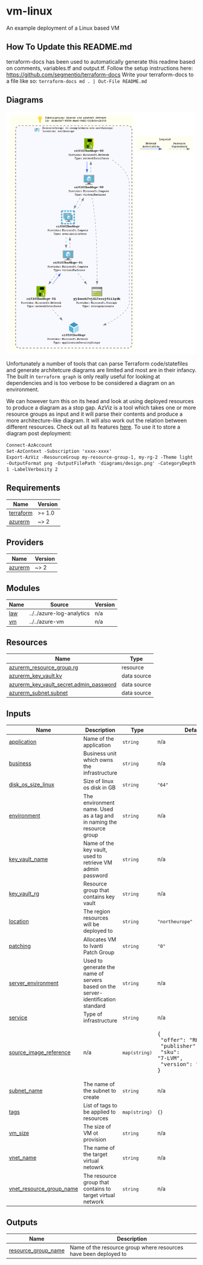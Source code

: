 # vm-linux

An example deployment of a Linux based VM

## How To Update this README.md

terraform-docs has been used to automatically generate this readme based on comments, variables.tf and output.tf.
Follow the setup instructions here: https://github.com/segmentio/terraform-docs
Write your terraform-docs to a file like so: `terraform-docs md . | Out-File README.md`

## Diagrams

![image info](./diagrams/design.png)

Unfortunately a number of tools that can parse Terraform code/statefiles and generate architetcure diagrams are limited and most are in their infancy. The built in `terraform graph` is only really useful for looking at dependencies and is too verbose to be considered a diagram on an environment.

We can however turn this on its head and look at using deployed resources to produce a diagram as a stop gap. AzViz is a tool which takes one or more resource groups as input and it will parse their contents and produce a more architecture-like diagram. It will also work out the relation between different resources. Check out all its features [here](https://github.com/PrateekKumarSingh/AzViz). To use it to store a diagram post deployment:

```pwsh
Connect-AzAccount
Set-AzContext -Subscription 'xxxx-xxxx'
Export-AzViz -ResourceGroup my-resource-group-1, my-rg-2 -Theme light -OutputFormat png -OutputFilePath 'diagrams/design.png' -CategoryDepth 1 -LabelVerbosity 2
```

## Requirements

| Name | Version |
|------|---------|
| <a name="requirement_terraform"></a> [terraform](#requirement\_terraform) | >= 1.0 |
| <a name="requirement_azurerm"></a> [azurerm](#requirement\_azurerm) | ~> 2 |

## Providers

| Name | Version |
|------|---------|
| <a name="provider_azurerm"></a> [azurerm](#provider\_azurerm) | ~> 2 |

## Modules

| Name | Source | Version |
|------|--------|---------|
| <a name="module_law"></a> [law](#module\_law) | ../../azure-log-analytics | n/a |
| <a name="module_vm"></a> [vm](#module\_vm) | ../../azure-vm | n/a |

## Resources

| Name | Type |
|------|------|
| [azurerm_resource_group.rg](https://registry.terraform.io/providers/hashicorp/azurerm/latest/docs/resources/resource_group) | resource |
| [azurerm_key_vault.kv](https://registry.terraform.io/providers/hashicorp/azurerm/latest/docs/data-sources/key_vault) | data source |
| [azurerm_key_vault_secret.admin_password](https://registry.terraform.io/providers/hashicorp/azurerm/latest/docs/data-sources/key_vault_secret) | data source |
| [azurerm_subnet.subnet](https://registry.terraform.io/providers/hashicorp/azurerm/latest/docs/data-sources/subnet) | data source |

## Inputs

| Name | Description | Type | Default | Required |
|------|-------------|------|---------|:--------:|
| <a name="input_application"></a> [application](#input\_application) | Name of the application | `string` | n/a | yes |
| <a name="input_business"></a> [business](#input\_business) | Business unit which owns the infrastructure | `string` | n/a | yes |
| <a name="input_disk_os_size_linux"></a> [disk\_os\_size\_linux](#input\_disk\_os\_size\_linux) | Size of linux os disk in GB | `string` | `"64"` | no |
| <a name="input_environment"></a> [environment](#input\_environment) | The environment name. Used as a tag and in naming the resource group | `string` | n/a | yes |
| <a name="input_key_vault_name"></a> [key\_vault\_name](#input\_key\_vault\_name) | Name of the key vault, used to retrieve VM admin password | `string` | n/a | yes |
| <a name="input_key_vault_rg"></a> [key\_vault\_rg](#input\_key\_vault\_rg) | Resource group that contains key vault | `string` | n/a | yes |
| <a name="input_location"></a> [location](#input\_location) | The region resources will be deployed to | `string` | `"northeurope"` | no |
| <a name="input_patching"></a> [patching](#input\_patching) | Allocates VM to Ivanti Patch Group | `string` | `"0"` | no |
| <a name="input_server_environment"></a> [server\_environment](#input\_server\_environment) | Used to generate the name of servers based on the server-identification standard | `string` | n/a | yes |
| <a name="input_service"></a> [service](#input\_service) | Type of  infrastructure | `string` | n/a | yes |
| <a name="input_source_image_reference"></a> [source\_image\_reference](#input\_source\_image\_reference) | n/a | `map(string)` | <pre>{<br>  "offer": "RHEL",<br>  "publisher": "RedHat",<br>  "sku": "7-LVM",<br>  "version": "latest"<br>}</pre> | no |
| <a name="input_subnet_name"></a> [subnet\_name](#input\_subnet\_name) | The name of the subnet to create | `string` | n/a | yes |
| <a name="input_tags"></a> [tags](#input\_tags) | List of tags to be applied to resources | `map(string)` | `{}` | no |
| <a name="input_vm_size"></a> [vm\_size](#input\_vm\_size) | The size of VM ot provision | `string` | n/a | yes |
| <a name="input_vnet_name"></a> [vnet\_name](#input\_vnet\_name) | The name of the target virtual netowrk | `string` | n/a | yes |
| <a name="input_vnet_resource_group_name"></a> [vnet\_resource\_group\_name](#input\_vnet\_resource\_group\_name) | The resource group that contains to target virtual network | `string` | n/a | yes |

## Outputs

| Name | Description |
|------|-------------|
| <a name="output_resource_group_name"></a> [resource\_group\_name](#output\_resource\_group\_name) | Name of the resource group where resources have been deployed to |
